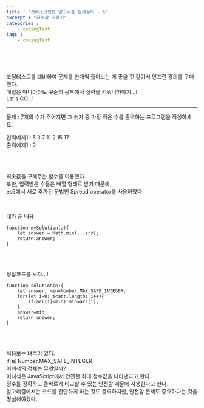 ```yaml
---
title : "자바스크립트 알고리즘 문제풀이 - 5"
excerpt : "최솟값 구하기"
categories : 
    - codingTest
tags : 
    - codingTest
---
```



<br><br> 

코딩테스트를 대비하여 문제를 한개씩 풀어보는 게 좋을 것 같아서 인프런 강의를 구매했다.  
매일은 아니더라도 꾸준히 공부해서 실력을 키워나가야지...!  
Lst's GO...!  

---
문제 : 7개의 수가 주어지면 그 숫자 중 가장 작은 수를 출력하는 프로그램을 작성하세요.  

입력예제1 : 5 3 7 11 2 15 17       
출력예제1 : 2     

<br><br>

최솟값을 구해주는 함수를 이용했다.  
또한, 입력받은 수들은 배열 형태로 받기 때문에,  
es6에서 새로 추가된 문법인 Spread operator를 사용하였다.  


<br>

내가 푼 내용  

```
function mySolution(a){
    let answer = Math.min(...arr);
    return answer;
}
```   

<br><br>   

정답코드를 보자...!   

```  
function solution(n){
    let answer, min=Number.MAX_SAFE_INTEGER;
    for(let i=0; i<arr.length; i++){
        if(arr[i]<min) min=arr[i];
    }
    answer=min;
    return answer;
}
```   

<br><br>   

처음보는 녀석이 있다.  
바로 Number.MAX_SAFE_INTEGER  
이녀석의 정체는 무엇일까?  
이녀석은 JavaScript에서 안전한 최대 정수값을 나타낸다고 한다.  
정수를 정확하고 올바르게 비교할 수 있는 안전함 때문에 사용한다고 한다.  
알고리즘에서는 코드를 간단하게 하는 것도 중요하지만, 안전함 문제도 중요하다는 것을 명심해야겠다.  
<br><br>   





